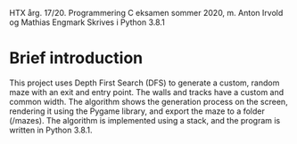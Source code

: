 HTX årg. 17/20. Programmering C eksamen sommer 2020, m. Anton Irvold og Mathias Engmark
Skrives i Python 3.8.1

# Brief introduction
This project uses Depth First Search (DFS) to generate a custom, random maze with an exit and entry point. The walls and tracks have a custom and common width. The algorithm shows the generation process on the screen, rendering it using the Pygame library, and export the maze to a folder (/mazes). The algorithm is implemented using a stack, and the program is written in Python 3.8.1. 
